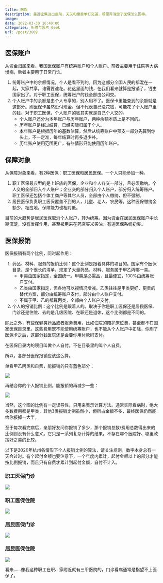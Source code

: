 ```yaml
---
title: 医保
description: 最近密集进出医院，天天和缴费单打交道，顺便弄清楚了医保怎么回事。
image: 
date: 2022-03-30 16:49:00
categories: 折腾与思考 Geek
url: /post/3609
---
```


## 医保账户

从资金归属来看，我国医保账户有统筹账户和个人账户。前者主要用于住院等大病慢病，后者主要用于日常门诊。

1. 统筹账户中的余额情况，个人是看不到的。因为这部分全国人民的都混在一起，大家共享，谁需要谁花。花这里面的钱，在我们看来就算是报销了，钱由国家出了。对于职工医保，统筹账户的钱全部由公司交。
2. 个人账户中的余额是由个人专享的，别人用不了。医保卡里能查到的余额就是这部分。刷医保卡虽然没付现金，但不代表自己没花钱，可能花了个人账户里的钱。对于职工医保，个人账户的钱其实就是自己个人交的。
	- 个人账户还分为本年账户与历年账户，两种余额本质上是不同的。
	- 历年账户是经过结算，已经实际归属于个人。
	- 本年账户是根据历年的基数估算，然后从统筹账户中预支一部分先算到你头上，不一定准，每年结算时再多退少补。
	- 历年账户使用范围更广，有些情形只能使用历年账户。

## 保障对象

从保障对象来看，有2种医保：职工医保和居民医保。一个人只能参加一种。

1. 职工医保最典型的是上班族的医保，企业和个人各交一部分，且必须缴纳。个人交的全部归入个人账户；企业交的部分归入个人账户，部分归入统筹账户。职工医保还包括个体工商户等其它人员，全部由个人缴纳，但不强制。
2. 居民医保负责职工医保覆盖不到的人，儿童、老人、农民等。这种医保缴纳金额少，相应地，保障能力也相对低。

目前的大趋势是居民医保取消个人账户，转为统筹。因为资金在居民医保账户中长期沉淀，没有发挥作用，甚至被用来在药店买米买油，有违医保系统初衷。

## 医保报销

医保报销有两个比例，同时起作用：

1. 药品、材料、服务的报销比例：这个比例是跟着具体的项目的。国家有个医保目录，是个很长的清单，规定了大量药品、材料、服务属于甲乙丙哪一类。
	- 甲类由国家指定，全国统一。甲类是必需品，且最便宜，100%由统筹账户支付。
	- 乙类由国家指定，但各地可以视情况增减。乙类往往是甲类更好、更贵的替代方案，部分由统筹账户支付，部分由个人账户支付。
	- 不属于甲、乙的都算丙类，全部由个人账户支付。
2. 个人的报销比例：这个比例是跟着人的。取决于你是职工医保还是居民医保、门诊还是住院、去的是几级医院、在职还是退休，这个比例都是不同的。

除此之外，有些保健类药品或者服务费用，比如住院的陪护床位费，甚至都不在国家医保目录里。这些费用既不能使用统筹账户，也不能从个人账户中扣除，你刷了医保卡之后，这部分钱医院还是会要你用付款码支付。

在医保目录内的项目叫做个人自付，不在目录里的叫个人自费。

所以，各部分医保报销应该这么算。

单看甲乙丙类和自费，能报销的只有蓝色部分：

![](https://cdn.victor42.work/posts/2022-03/anogo297591.jpg)

再结合你的个人报销比例，能报销的再减少一些：

![](https://cdn.victor42.work/posts/2022-03/anogo297592.jpg)

当然，这个图的比例有一定误导性，只用来表示计算方法。通常实际看病时，绝大多数费用都是甲类，其他3类报销比例虽然小，但所占金额不多，最终医保仍然能给你报掉一大半。

至于每次看完病后，亲朋好友问你报销了多少，那个报销总数/费用总数得出来的比例则没有什么意义。它只是一系列复杂计算的结果，不存在哪个医院好、哪里政策好之类的比较。

以下是2020年杭州各情形下个人报销比例的算法，请关注规则，数字本身总有一天会过时。有个起付金额也要注意下，一个年度内累计，起付金额以上的部分才能按比例报销，而且只有自费才累计到起付金额，自付不计入。

### 职工医保门诊

![](https://cdn.victor42.work/posts/2022-03/2020423150906_12161.jpg)

### 职工医保住院

![](https://cdn.victor42.work/posts/2022-03/2020423150906_97522.jpg)

### 居民医保门诊

![](https://cdn.victor42.work/posts/2022-03/2020423150907_15685.jpg)

### 居民医保住院

![](https://cdn.victor42.work/posts/2022-03/2020423150907_42610.jpg)

看来……像我这种职工在职、家附近就有三甲医院的，门诊看病通常是指望不上医保了。
